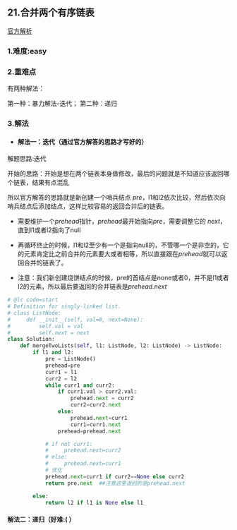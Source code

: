## 21.合并两个有序链表

[官方解析](<https://leetcode-cn.com/problems/merge-two-sorted-lists/solution/he-bing-liang-ge-you-xu-lian-biao-by-leetcode-solu/>)

### 1.难度:easy

### 2.重难点

有两种解法：

第一种：暴力解法-迭代；
第二种：递归

### 3.解法

* #### 解法一：迭代（通过官方解答的思路才写好的）

解题思路:迭代

开始的思路：开始是想在两个链表本身做修改，最后的问题就是不知道应该返回哪个链表，结果有点混乱

所以官方解答的思路就是新创建一个哨兵结点 *pre*，l1和l2依次比较，然后依次向哨兵结点后添加结点，这样比较容易的返回合并后的链表。

* 需要维护一个*prehead*指针，*prehead*最开始指向*pre*，需要调整它的 *next*，直到l1或者l2指向了null

* 再循环终止的时候，l1和l2至少有一个是指向null的，不管哪一个是非空的，它的元素肯定比之前合并的元素要大或者相等，所以直接跟在*prehead*就可以返回合并的链表了。

* 注意：我们新创建烧饼结点的时候，pre的首结点是none或者0，并不是l1或者l2的元素，所以最后要返回的合并链表是*prehead.next*

```python
# @lc code=start
# Definition for singly-linked list.
# class ListNode:
#     def __init__(self, val=0, next=None):
#         self.val = val
#         self.next = next
class Solution:
    def mergeTwoLists(self, l1: ListNode, l2: ListNode) -> ListNode:
        if l1 and l2:
            pre = ListNode()
            prehead=pre
            curr1 = l1
            curr2 = l2
            while curr1 and curr2:
                if curr1.val > curr2.val:
                    prehead.next = curr2
                    curr2=curr2.next
                else:
                    prehead.next=curr1
                    curr1=curr1.next
                prehead=prehead.next

            # if not curr1:
            #     prehead.next=curr2
            # else:
            #     prehead.next=curr1
            # 优化
            prehead.next=curr1 if curr2==None else curr2
            return pre.next  ##注意这里返回的是prehead.next

        else:
            return l2 if l1 is None else l1
```

#### 解法二：递归（好难:( ）
